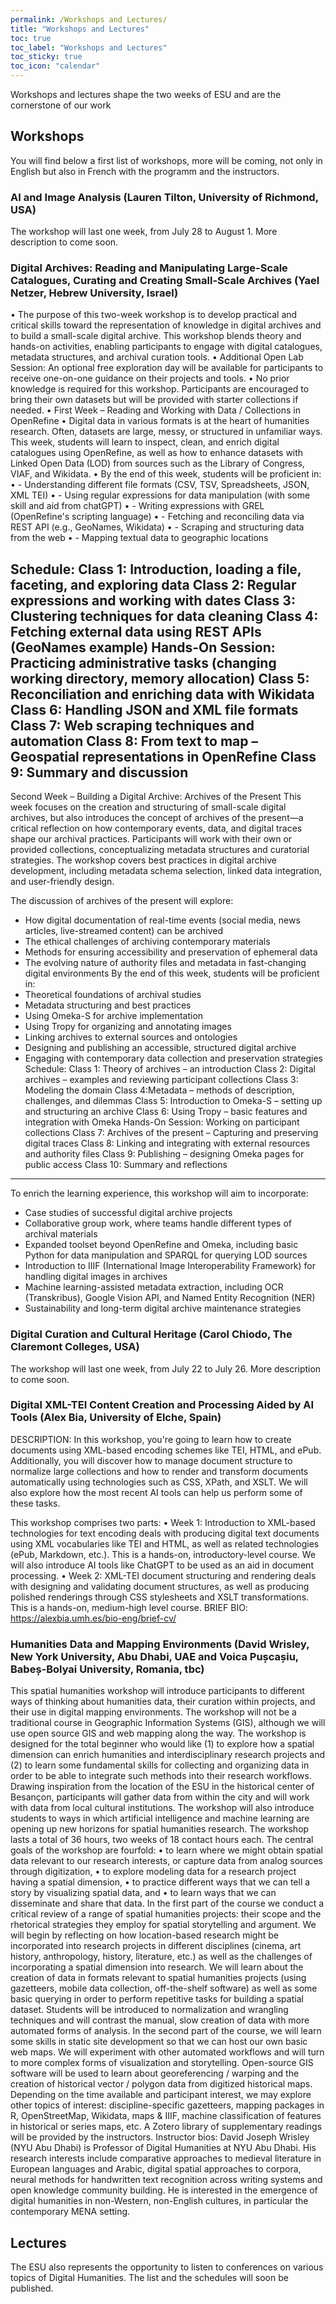 ```yaml
---
permalink: /Workshops and Lectures/
title: "Workshops and Lectures"
toc: true
toc_label: "Workshops and Lectures"
toc_sticky: true
toc_icon: "calendar"
---
```

Workshops and lectures shape the two weeks of ESU and are the cornerstone of our work

## Workshops
You will find below a first list of workshops, more will be coming, not only in English but also in French with the programm and the instructors. 

### AI and Image Analysis (Lauren Tilton, University of Richmond, USA)
The workshop will last one week, from July 28 to August 1.
More description to come soon.

### Digital Archives: Reading and Manipulating Large-Scale Catalogues, Curating and Creating Small-Scale Archives (Yael Netzer, Hebrew University, Israel)
•	The purpose of this two-week workshop is to develop practical and critical skills toward the representation of knowledge in digital archives and to build a small-scale digital archive. This workshop blends theory and hands-on activities, enabling participants to engage with digital catalogues, metadata structures, and archival curation tools. 
•	Additional Open Lab Session: An optional free exploration day will be available for participants to receive one-on-one guidance on their projects and tools. 
•	No prior knowledge is required for this workshop. Participants are encouraged to bring their own datasets but will be provided with starter collections if needed. 
•	First Week – Reading and Working with Data / Collections in OpenRefine 
•	Digital data in various formats is at the heart of humanities research. Often, datasets are large, messy, or structured in unfamiliar ways. This week, students will learn to inspect, clean, and enrich digital catalogues using OpenRefine, as well as how to enhance datasets with Linked Open Data (LOD) from sources such as the Library of Congress, VIAF, and Wikidata. 
•	By the end of this week, students will be proficient in: 
•	- Understanding different file formats (CSV, TSV, Spreadsheets, JSON, XML TEI) 
•	- Using regular expressions for data manipulation (with some skill and aid from chatGPT) 
•	- Writing expressions with GREL (OpenRefine's scripting language) 
•	- Fetching and reconciling data via REST API (e.g., GeoNames, Wikidata) 
•	- Scraping and structuring data from the web 
•	- Mapping textual data to geographic locations

 Schedule: 
Class 1: Introduction, loading a file, faceting, and exploring data 
Class 2: Regular expressions and working with dates 
Class 3: Clustering techniques for data cleaning 
Class 4: Fetching external data using REST APIs (GeoNames example) 
Hands-On Session: Practicing administrative tasks (changing working directory, memory allocation) 
Class 5: Reconciliation and enriching data with Wikidata 
Class 6: Handling JSON and XML file formats 
Class 7: Web scraping techniques and automation 
Class 8: From text to map – Geospatial representations in OpenRefine 
Class 9: Summary and discussion 
--- 
Second Week – Building a Digital Archive: Archives of the Present 
This week focuses on the creation and structuring of small-scale digital archives, but also introduces the concept of archives of the present—a critical reflection on how contemporary events, data, and digital traces shape our archival practices. Participants will work with their own or provided collections, conceptualizing metadata structures and curatorial strategies. The workshop covers best practices in digital archive development, including metadata schema selection, linked data integration, and user-friendly design.

The discussion of archives of the present will explore: 
- How digital documentation of real-time events (social media, news articles, live-streamed content) can be archived 
- The ethical challenges of archiving contemporary materials 
- Methods for ensuring accessibility and preservation of ephemeral data 
- The evolving nature of authority files and metadata in fast-changing digital environments 
By the end of this week, students will be proficient in: 
- Theoretical foundations of archival studies 
- Metadata structuring and best practices 
- Using Omeka-S for archive implementation 
- Using Tropy for organizing and annotating images 
- Linking archives to external sources and ontologies 
- Designing and publishing an accessible, structured digital archive 
- Engaging with contemporary data collection and preservation strategies 
Schedule: 
Class 1: Theory of archives – an introduction 
Class 2: Digital archives – examples and reviewing participant collections 
Class 3: Modeling the domain 
Class 4:Metadata – methods of description, challenges, and dilemmas 
Class 5: Introduction to Omeka-S – setting up and structuring an archive 
Class 6: Using Tropy – basic features and integration with Omeka
Hands-On Session: Working on participant collections 
Class 7: Archives of the present – Capturing and preserving digital traces 
Class 8: Linking and integrating with external resources and authority files 
Class 9: Publishing – designing Omeka pages for public access 
Class 10: Summary and reflections 
--- 
To enrich the learning experience, this workshop will aim to incorporate: 
- Case studies of successful digital archive projects 
- Collaborative group work, where teams handle different types of archival materials 
- Expanded toolset beyond OpenRefine and Omeka, including basic Python for data manipulation and SPARQL for querying LOD sources 
- Introduction to IIIF (International Image Interoperability Framework) for handling digital images in archives 
- Machine learning-assisted metadata extraction, including OCR (Transkribus), Google Vision API, and Named Entity Recognition (NER) 
- Sustainability and long-term digital archive maintenance strategies

### Digital Curation and Cultural Heritage (Carol Chiodo, The Claremont Colleges, USA)
The workshop will last one week, from July 22 to July 26.
More description to come soon.

### Digital XML-TEI Content Creation and Processing Aided by AI Tools (Alex Bia, University of Elche, Spain)
DESCRIPTION: In this workshop, you're going to learn how to create documents using XML-based encoding schemes like TEI, HTML, and ePub. Additionally, you will discover how to manage document structure to normalize large collections and how to render and transform documents automatically using technologies such as CSS, XPath, and XSLT. We will also explore how the most recent AI tools can help us perform some of these tasks.

This workshop comprises two parts: 
•	Week 1: Introduction to XML-based technologies for text encoding deals with producing digital text documents using XML vocabularies like TEI and HTML, as well as related technologies (ePub, Markdown, etc.). This is a hands-on, introductory-level course. We will also introduce AI tools like ChatGPT to be used as an aid in document processing.
•	Week 2: XML-TEI document structuring and rendering deals with designing and validating document structures, as well as producing polished renderings through CSS stylesheets and XSLT transformations. This is a hands-on, medium-high level course. 
BRIEF BIO: https://alexbia.umh.es/bio-eng/brief-cv/


### Humanities Data and Mapping Environments (David Wrisley, New York University, Abu Dhabi, UAE and Voica Pușcașiu, Babeș-Bolyai University, Romania, tbc)
This spatial humanities workshop will introduce participants to different ways of thinking about humanities data, their curation within projects, and their use in digital mapping environments. The workshop will not be a traditional course in Geographic Information Systems (GIS), although we will use open source GIS and web mapping along the way. The workshop is designed for the total beginner who would like (1) to explore how a spatial dimension can enrich humanities and interdisciplinary research projects and (2) to learn some fundamental skills for collecting and organizing data in order to be able to integrate such methods into their research workflows. Drawing inspiration from the location of the ESU in the historical center of Besançon, participants will gather data from within the city and will work with data from local cultural institutions. The workshop will also introduce students to ways in which artificial intelligence and machine learning are opening up new horizons for spatial humanities research.
The workshop lasts a total of 36 hours, two weeks of 18 contact hours each.
The central goals of the workshop are fourfold:
•	to learn where we might obtain spatial data relevant to our research interests, or capture data from analog sources through digitization,
•	to explore modeling data for a research project having a spatial dimension,
•	to practice different ways that we can tell a story by visualizing spatial data, and
•	to learn ways that we can disseminate and share that data.
In the first part of the course we conduct a critical review of a range of spatial humanities projects: their scope and the rhetorical strategies they employ for spatial storytelling and argument. We will begin by reflecting on how location-based research might be incorporated into research projects in different disciplines (cinema, art history, anthropology, history, literature, etc.) as well as the challenges of incorporating a spatial dimension into research. We will learn about the creation of data in formats relevant to spatial humanities projects (using gazetteers, mobile data collection, off-the-shelf software) as well as some basic querying in order to perform repetitive tasks for building a spatial dataset. Students will be introduced to normalization and wrangling techniques and will contrast the manual, slow creation of data with more automated forms of analysis.
In the second part of the course, we will learn some skills in static site development so that we can host our own basic web maps. We will experiment with other automated workflows and will turn to more complex forms of visualization and storytelling. Open-source GIS software will be used to learn about georeferencing / warping and the creation of historical vector / polygon data from digitized historical maps. Depending on the time available and participant interest, we may explore other topics of interest: discipline-specific gazetteers, mapping packages in R, OpenStreetMap, Wikidata, maps & IIIF, machine classification of features in historical or series maps, etc.
A Zotero library of supplementary readings will be provided by the instructors. 
Instructor bios:
David Joseph Wrisley (NYU Abu Dhabi) is Professor of Digital Humanities at NYU Abu Dhabi. His research interests include comparative approaches to medieval literature in European languages and Arabic, digital spatial approaches to corpora, neural methods for handwritten text recognition across writing systems and open knowledge community building. He is interested in the emergence of digital humanities in non-Western, non-English cultures, in particular the contemporary MENA setting.


## Lectures
The ESU also represents the opportunity to listen to conferences on various topics of Digital Humanities. The list and the schedules will soon be published. 
